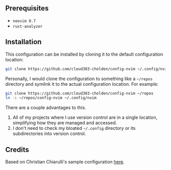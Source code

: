 ## Prerequisites
- `neovim 0.7`
- `rust-analyzer`

## Installation
This configuration can be installed by cloning it to the default configuration location:
```sh
git clone https://github.com/cloud303-cholden/config-nvim ~/.config/nvim
```

Personally, I would clone the configuration to something like a `~/repos` directory and symlink it to the actual configuration location. For example:
```sh
git clone https://github.com/cloud303-cholden/config-nvim ~/repos
ln -s ~/repos/config-nvim ~/.config/nvim
```
There are a couple advantages to this.
1. All of my projects where I use version control are in a single location, simplifying how they are managed and accessed.
2. I don't need to check my bloated `~/.config` directory or its subdirectories into version control.

## Credits
Based on Christian Chiarulli's sample configuration [here](https://github.com/LunarVim/nvim-basic-ide.git).

